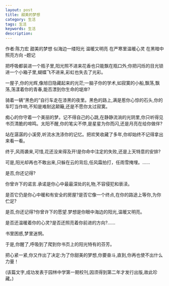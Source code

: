 ```yaml
---
layout: post
title: 甜美的梦想
category: 生活
tags: 生活
keywords: 生活
description: 
---
```

作者:陈力宏
甜美的梦想
似海边一缕阳光
温暖又明亮
在严寒里温暖心灵
在黑暗中照亮方向
–题记

把呼吸都装进一个瓶子里,阳光照不进来花香也只能飘在瓶口外;你把闪烁的目光锁进一个小箱子里,蝴蝶飞不进来,彩虹也失去了光彩。

一屋子,你的光辉,像旭日隐藏起来的光茫;一脑子你的学术,如寂寞的小船,飘荡,飘荡,荡漾着你的青春,能否漂到你生命的堤岸?

骑着一辆“黑色的”自行车走在漆黑的夜里。黑色的路上,满是惹你心惊的石头,你的车叮当作响,不知是难耐这颠簸,还是不愿你太过寂寞。

痴心的你守着一个美丽的梦。记不得自己的心跳,在静静流淌的光阴里,你只听得见书页清脆的啼鸣。太阳不醒,你的笔尖不停,是星星为你而闪,还是月亮在给你做伴?

站在潺潺的小溪旁,听流水洗涤你的记忆。把欢笑收藏了多年,你却始终不记得拿出来看一看。

终于,风雨袭来,可惜,花还没来得及开!是你命中注定的失败,还是上天特意的安排?

可是,阳光却再也不敢出来,只躲在云的背后,任风霜拍打，任雨雪掩埋。……

是否,你还记得?

你曾许下的诺言.承诺是你心中最最深处的礼物,不容侵犯和亵渎。

是否它仍是你心中暖和有安全的房屋?是否它像一个终点,在你的路途上等你,为你伫足?

是否,你还记得?你曾许下的愿望.梦想是你眼中海边的阳光,温暖又明亮。

是否还温暖着你的心灵?是否还照亮着你前进的方向?……

书里困惑,梦里迷惘。

于是,你醒了,呼吸到了爬到你书页上的阳光特有的芬芳。

把心紧一紧,你又作出了决定:为了你甜美的梦想,你要奋斗,直到,你再也使不出什么力量！

(该篇文字,成功发表于园林中学第一期校刊,因须得到第二年才发行出版,故此珍藏。)